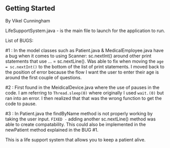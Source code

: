 ## Getting Started
By Vikel Cunningham

LifeSupportSystem.java - is the main file to launch for the application to run.


List of BUGS: 

#1 : In the model classes such as Patient.java & MedicalEmployee.java have a bug when it comes to using Scanner: sc.nextInt() around other print
statements that use ... = sc.nextLine(). Was able to fix when moving the `age = sc.nextInt()` to the bottom of the list of print statements. I moved back to the position of error because the flow I want the user to enter their age is around the first couple of questions.

#2 : First found in the MeidicalDevice.java where the use of pauses in the code. I am referring to `Thread.sleep(0)`  where originally I used `wait.(0)` but ran into an error. I then realized that that was the wrong function to get the code to pause. 

#3 : In Patient.java the findByName method is not properly working by taking the user input. `FIXED -` adding another sc.nextLine() method was able to create compatability. This could also be implemented in the newPatient method explained in the BUG #1.



This is a life support system that allows you to keep a patient alive.
